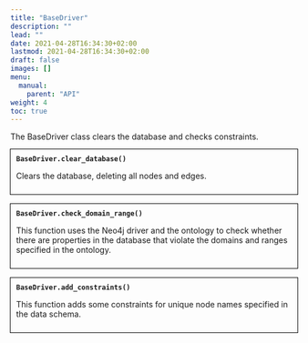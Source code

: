 ```yaml
---
title: "BaseDriver"
description: ""
lead: ""
date: 2021-04-28T16:34:30+02:00
lastmod: 2021-04-28T16:34:30+02:00
draft: false
images: []
menu: 
  manual:
    parent: "API"
weight: 4
toc: true
---
```


The BaseDriver class clears the database and checks constraints. 

<div style="outline:0.01em solid black; padding:10px;">
<b><code>BaseDriver.clear_database()</code></b>

Clears the database, deleting all nodes and edges. 

</div>
<br>
<div style="outline:0.01em solid black; padding:10px;">
<b><code>BaseDriver.check_domain_range()</code></b>

This function uses the Neo4j driver and the ontology to check whether there are properties in the database that violate the domains and ranges specified in the ontology.
</div>
<br>
<div style="outline:0.01em solid black; padding:10px;">
<b><code>BaseDriver.add_constraints()</code></b>

This function adds some constraints for unique node names specified in the data schema. 

</div>